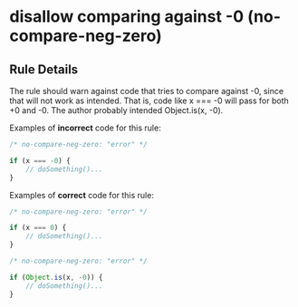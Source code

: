 # disallow comparing against -0 (no-compare-neg-zero)

## Rule Details

The rule should warn against code that tries to compare against -0, since that will not work as intended. That is, code like x === -0 will pass for both +0 and -0. The author probably intended Object.is(x, -0).

Examples of **incorrect** code for this rule:

```js
/* no-compare-neg-zero: "error" */

if (x === -0) {
    // doSomething()...
}
```

Examples of **correct** code for this rule:

```js
/* no-compare-neg-zero: "error" */

if (x === 0) {
    // doSomething()...
}
```

```js
/* no-compare-neg-zero: "error" */

if (Object.is(x, -0)) {
    // doSomething()...
}
```


